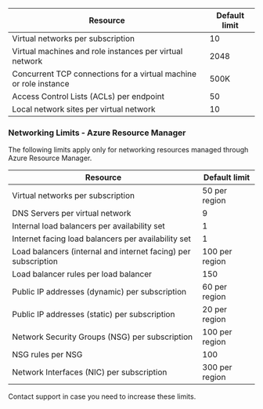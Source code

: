 
| Resource	| Default limit
--- | ---
| Virtual networks per subscription | 10
| Virtual machines and role instances per virtual network | 2048
| Concurrent TCP connections for a virtual machine or role instance | 500K
| Access Control Lists (ACLs) per endpoint | 50
| Local network sites per virtual network | 10

### Networking Limits - Azure Resource Manager

The following limits apply only for networking resources managed through Azure Resource Manager.

| Resource	| Default limit
--- | ---
| Virtual networks per subscription | 50 per region
| DNS Servers per virtual network | 9
| Internal load balancers per availability set | 1
| Internet facing load balancers per availability set | 1
| Load balancers (internal and internet facing) per subscription | 100 per region
| Load balancer rules per load balancer | 150
| Public IP addresses (dynamic) per subscription | 60 per region
| Public IP addresses (static) per subscription | 20 per region
| Network Security Groups (NSG) per subscription | 100 per region
| NSG rules per NSG | 100
| Network Interfaces (NIC) per subscription | 300 per region

Contact support in case you need to increase these limits.
